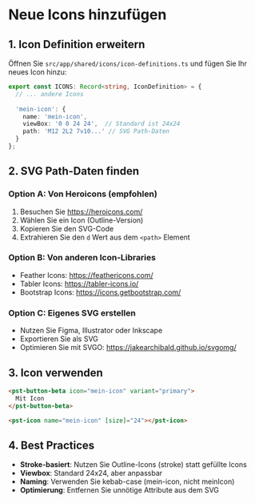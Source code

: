 # Neue Icons hinzufügen

## 1. Icon Definition erweitern

Öffnen Sie `src/app/shared/icons/icon-definitions.ts` und fügen Sie Ihr neues Icon hinzu:

```typescript
export const ICONS: Record<string, IconDefinition> = {
  // ... andere Icons
  
  'mein-icon': {
    name: 'mein-icon',
    viewBox: '0 0 24 24',  // Standard ist 24x24
    path: 'M12 2L2 7v10...' // SVG Path-Daten
  }
};
```

## 2. SVG Path-Daten finden

### Option A: Von Heroicons (empfohlen)
1. Besuchen Sie https://heroicons.com/
2. Wählen Sie ein Icon (Outline-Version)
3. Kopieren Sie den SVG-Code
4. Extrahieren Sie den `d` Wert aus dem `<path>` Element

### Option B: Von anderen Icon-Libraries
- Feather Icons: https://feathericons.com/
- Tabler Icons: https://tabler-icons.io/
- Bootstrap Icons: https://icons.getbootstrap.com/

### Option C: Eigenes SVG erstellen
- Nutzen Sie Figma, Illustrator oder Inkscape
- Exportieren Sie als SVG
- Optimieren Sie mit SVGO: https://jakearchibald.github.io/svgomg/

## 3. Icon verwenden

```html
<pst-button-beta icon="mein-icon" variant="primary">
  Mit Icon
</pst-button-beta>

<pst-icon name="mein-icon" [size]="24"></pst-icon>
```

## 4. Best Practices

- **Stroke-basiert**: Nutzen Sie Outline-Icons (stroke) statt gefüllte Icons
- **Viewbox**: Standard 24x24, aber anpassbar
- **Naming**: Verwenden Sie kebab-case (mein-icon, nicht meinIcon)
- **Optimierung**: Entfernen Sie unnötige Attribute aus dem SVG
